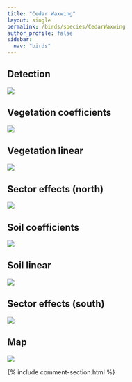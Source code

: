 ```yaml
---
title: "Cedar Waxwing"
layout: single
permalink: /birds/species/CedarWaxwing
author_profile: false
sidebar:
  nav: "birds"
---
```


<h2>Detection</h2>

<img src="https://beallen.github.io/DevelopmentWebsite/assets/images/birds/CedarWaxwing/det.jpg">

<h2>Vegetation coefficients</h2>

<img src="https://beallen.github.io/DevelopmentWebsite/assets/images/birds/CedarWaxwing/veghf.jpg">

<h2>Vegetation linear</h2>

<img src="https://beallen.github.io/DevelopmentWebsite/assets/images/birds/CedarWaxwing/lin-north.jpg">

<h2>Sector effects (north)</h2>

<img src="https://beallen.github.io/DevelopmentWebsite/assets/images/birds/CedarWaxwing/sector-north.jpg">

<h2>Soil coefficients</h2>

<img src="https://beallen.github.io/DevelopmentWebsite/assets/images/birds/CedarWaxwing/soilhf.jpg">

<h2>Soil linear</h2>

<img src="https://beallen.github.io/DevelopmentWebsite/assets/images/birds/CedarWaxwing/lin-south.jpg">

<h2>Sector effects (south)</h2>

<img src="https://beallen.github.io/DevelopmentWebsite/assets/images/birds/CedarWaxwing/sector-south.jpg">

<h2>Map</h2>

<img src="https://beallen.github.io/DevelopmentWebsite/assets/images/birds/CedarWaxwing/map.jpg">

{% include comment-section.html %}

